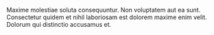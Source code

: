 Maxime molestiae soluta consequuntur. Non voluptatem aut ea sunt. Consectetur quidem et nihil laboriosam est dolorem maxime enim velit. Dolorum qui distinctio accusamus et.